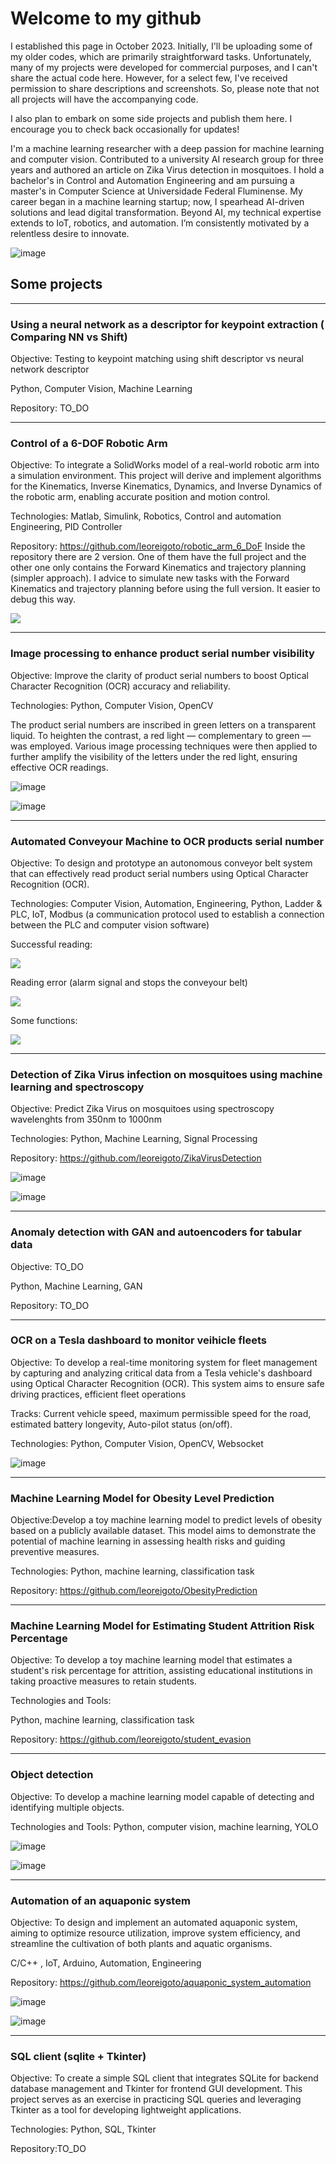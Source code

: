 # Welcome to my github
I established this page in October 2023. Initially, I'll be uploading some of my older codes, which are primarily straightforward tasks. Unfortunately, many of my projects were developed for commercial purposes, and I can't share the actual code here. However, for a select few, I've received permission to share descriptions and screenshots. So, please note that not all projects will have the accompanying code.

I also plan to embark on some side projects and publish them here. I encourage you to check back occasionally for updates!

I'm a machine learning researcher with a deep passion for machine learning and computer vision. Contributed
to a university AI research group for three years and authored an article on Zika Virus detection in
mosquitoes. I hold a bachelor's in Control and Automation Engineering and am pursuing a master's in
Computer Science at Universidade Federal Fluminense. My career began in a machine learning startup;
now, I spearhead AI-driven solutions and lead digital transformation. Beyond AI, my technical expertise
extends to IoT, robotics, and automation. I’m consistently motivated by a relentless desire to innovate.

![image](https://github.com/leoreigoto/leoreigoto.github.io/assets/48571786/5b181360-0294-4fdf-9dd2-c68f01ce184d)

## Some projects

****************************************************************************************************************************************
### Using a neural network as a descriptor for keypoint extraction ( Comparing NN vs Shift)
Objective: Testing to keypoint matching using shift descriptor vs neural network descriptor

Python, Computer Vision, Machine Learning

Repository: TO_DO

****************************************************************************************************************************************
### Control of a 6-DOF Robotic Arm 
Objective:
To integrate a SolidWorks model of a real-world robotic arm into a simulation environment. This project will derive and implement algorithms for the Kinematics, Inverse Kinematics, Dynamics, and Inverse Dynamics of the robotic arm, enabling accurate position and motion control.

Technologies:
Matlab, Simulink, Robotics, Control and automation Engineering, PID Controller

Repository: https://github.com/leoreigoto/robotic_arm_6_DoF
Inside the repository there are 2 version. One of them have the full project and the other one only contains the Forward Kinematics and trajectory planning (simpler approach).
I advice to simulate new tasks with the Forward Kinematics and trajectory planning before using the full version. It easier to debug this way.

<img src="https://github.com/leoreigoto/leoreigoto.github.io/blob/main/Robot_Arm.gif" />

****************************************************************************************************************************************
### Image processing to enhance product serial number visibility 
Objective: Improve the clarity of product serial numbers to boost Optical Character Recognition (OCR) accuracy and reliability.

Technologies:
Python, Computer Vision, OpenCV

The product serial numbers are inscribed in green letters on a transparent liquid. To heighten the contrast, a red light — complementary to green — was employed. Various image processing techniques were then applied to further amplify the visibility of the letters under the red light, ensuring effective OCR readings.

![image](https://github.com/leoreigoto/leoreigoto.github.io/assets/48571786/e9980faf-5bda-432d-a30c-c8b85bf7bf3f)


![image](https://github.com/leoreigoto/leoreigoto.github.io/assets/48571786/453c9ad5-174e-4fd8-85df-63a69d20d01b)


****************************************************************************************************************************************
### Automated Conveyour Machine to OCR products serial number
Objective: To design and prototype an autonomous conveyor belt system that can effectively read product serial numbers using Optical Character Recognition (OCR).

Technologies:
Computer Vision, Automation, Engineering, Python, Ladder & PLC, IoT, Modbus (a communication protocol used to establish a connection between the PLC and computer vision software)

Successful reading:

![](https://github.com/leoreigoto/leoreigoto.github.io/blob/main/ezgif-5-896300f6f4.gif)

Reading error (alarm signal and stops the conveyour belt)

![](https://github.com/leoreigoto/leoreigoto.github.io/blob/main/ezgif-5-be0d9822ef.gif)

Some functions:

![](https://github.com/leoreigoto/leoreigoto.github.io/blob/main/ezgif-5-a74f56d3c2.gif)

****************************************************************************************************************************************
### Detection of Zika Virus infection on mosquitoes using machine learning and spectroscopy
Objective: Predict Zika Virus on mosquitoes using spectroscopy wavelenghts from 350nm to 1000nm

Technologies:
Python, Machine Learning, Signal Processing

Repository: https://github.com/leoreigoto/ZikaVirusDetection

![image](https://github.com/leoreigoto/leoreigoto.github.io/assets/48571786/a378a2af-7fed-416c-ba73-1579ff736d0c)

![image](https://github.com/leoreigoto/leoreigoto.github.io/assets/48571786/764bfe7c-0de1-4690-8aa2-a996bb3da6d8)

****************************************************************************************************************************************
### Anomaly detection with GAN and autoencoders for tabular data
Objective: TO_DO

Python, Machine Learning, GAN

Repository: TO_DO

****************************************************************************************************************************************
### OCR on a Tesla dashboard to monitor veihicle fleets
Objective: To develop a real-time monitoring system for fleet management by capturing and analyzing critical data from a Tesla vehicle's dashboard using Optical Character Recognition (OCR). This system aims to ensure safe driving practices, efficient fleet operations

Tracks: Current vehicle speed, maximum permissible speed for the road, estimated battery longevity, Auto-pilot status (on/off).

Technologies:
Python, Computer Vision, OpenCV, Websocket

![image](https://github.com/leoreigoto/leoreigoto.github.io/assets/48571786/f580dab0-7aff-45b9-ab27-4f30b02da133)

****************************************************************************************************************************************
### Machine Learning Model for Obesity Level Prediction
Objective:Develop a toy machine learning model to predict levels of obesity based on a publicly available dataset. This model aims to demonstrate the potential of machine learning in assessing health risks and guiding preventive measures.

Technologies:
Python, machine learning, classification task

Repository: https://github.com/leoreigoto/ObesityPrediction

****************************************************************************************************************************************
### Machine Learning Model for Estimating Student Attrition Risk Percentage
Objective: To develop a toy machine learning model that estimates a student's risk percentage for attrition, assisting educational institutions in taking proactive measures to retain students.

Technologies and Tools:

Python, machine learning, classification task

Repository: https://github.com/leoreigoto/student_evasion

****************************************************************************************************************************************
### Object detection
Objective: To develop a machine learning model capable of detecting and identifying multiple objects.

Technologies and Tools:
Python, computer vision, machine learning, YOLO

![image](https://github.com/leoreigoto/leoreigoto.github.io/assets/48571786/bd924460-6255-4a0e-837c-8bee87feb0b0)

![image](https://github.com/leoreigoto/leoreigoto.github.io/assets/48571786/e3d715ad-3a0b-47da-9c18-baafb7897023)

****************************************************************************************************************************************
### Automation of an aquaponic system
Objective: To design and implement an automated aquaponic system, aiming to optimize resource utilization, improve system efficiency, and streamline the cultivation of both plants and aquatic organisms.

C/C++ , IoT, Arduino, Automation, Engineering

Repository: https://github.com/leoreigoto/aquaponic_system_automation

![image](https://github.com/leoreigoto/leoreigoto.github.io/assets/48571786/4b2fc07e-a0b4-48c9-8f27-02b97eaa050f)

![image](https://github.com/leoreigoto/leoreigoto.github.io/assets/48571786/9f2ea1d6-e177-4228-8eb0-1088f54bfe4f)

****************************************************************************************************************************************
### SQL client (sqlite + Tkinter)
Objective: To create a simple SQL client that integrates SQLite for backend database management and Tkinter for frontend GUI development. This project serves as an exercise in practicing SQL queries and leveraging Tkinter as a tool for developing lightweight applications.

Technologies:
Python, SQL, Tkinter

Repository:TO_DO


